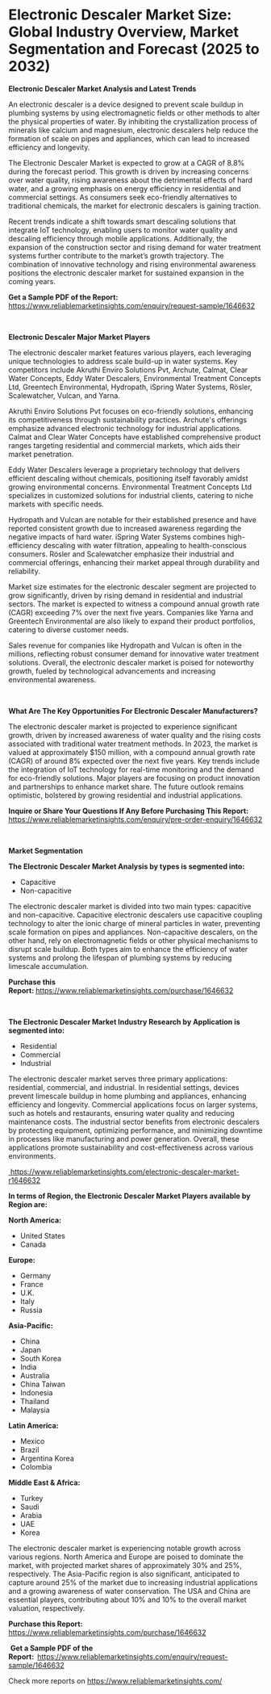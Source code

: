 <p><h1>Electronic Descaler Market Size: Global Industry Overview, Market Segmentation and Forecast (2025 to 2032)</h1></p><p><strong>Electronic Descaler Market Analysis and Latest Trends</strong></p>
<p><p>An electronic descaler is a device designed to prevent scale buildup in plumbing systems by using electromagnetic fields or other methods to alter the physical properties of water. By inhibiting the crystallization process of minerals like calcium and magnesium, electronic descalers help reduce the formation of scale on pipes and appliances, which can lead to increased efficiency and longevity.</p><p>The Electronic Descaler Market is expected to grow at a CAGR of 8.8% during the forecast period. This growth is driven by increasing concerns over water quality, rising awareness about the detrimental effects of hard water, and a growing emphasis on energy efficiency in residential and commercial settings. As consumers seek eco-friendly alternatives to traditional chemicals, the market for electronic descalers is gaining traction.</p><p>Recent trends indicate a shift towards smart descaling solutions that integrate IoT technology, enabling users to monitor water quality and descaling efficiency through mobile applications. Additionally, the expansion of the construction sector and rising demand for water treatment systems further contribute to the market’s growth trajectory. The combination of innovative technology and rising environmental awareness positions the electronic descaler market for sustained expansion in the coming years.</p></p>
<p><strong>Get a Sample PDF of the Report:&nbsp;</strong> <a href="https://www.reliablemarketinsights.com/enquiry/request-sample/1646632?utm_campaign=3204&utm_medium=2&utm_source=Github&utm_content=ia&utm_term=11042025&utm_id=electronic-descaler">https://www.reliablemarketinsights.com/enquiry/request-sample/1646632</a></p>
<p>&nbsp;</p>
<p><strong>Electronic Descaler Major Market Players</strong></p>
<p><p>The electronic descaler market features various players, each leveraging unique technologies to address scale build-up in water systems. Key competitors include Akruthi Enviro Solutions Pvt, Archute, Calmat, Clear Water Concepts, Eddy Water Descalers, Environmental Treatment Concepts Ltd, Greentech Environmental, Hydropath, iSpring Water Systems, Rösler, Scalewatcher, Vulcan, and Yarna.</p><p>Akruthi Enviro Solutions Pvt focuses on eco-friendly solutions, enhancing its competitiveness through sustainability practices. Archute's offerings emphasize advanced electronic technology for industrial applications. Calmat and Clear Water Concepts have established comprehensive product ranges targeting residential and commercial markets, which aids their market penetration.</p><p>Eddy Water Descalers leverage a proprietary technology that delivers efficient descaling without chemicals, positioning itself favorably amidst growing environmental concerns. Environmental Treatment Concepts Ltd specializes in customized solutions for industrial clients, catering to niche markets with specific needs.</p><p>Hydropath and Vulcan are notable for their established presence and have reported consistent growth due to increased awareness regarding the negative impacts of hard water. iSpring Water Systems combines high-efficiency descaling with water filtration, appealing to health-conscious consumers. Rösler and Scalewatcher emphasize their industrial and commercial offerings, enhancing their market appeal through durability and reliability.</p><p>Market size estimates for the electronic descaler segment are projected to grow significantly, driven by rising demand in residential and industrial sectors. The market is expected to witness a compound annual growth rate (CAGR) exceeding 7% over the next five years. Companies like Yarna and Greentech Environmental are also likely to expand their product portfolios, catering to diverse customer needs.</p><p>Sales revenue for companies like Hydropath and Vulcan is often in the millions, reflecting robust consumer demand for innovative water treatment solutions. Overall, the electronic descaler market is poised for noteworthy growth, fueled by technological advancements and increasing environmental awareness.</p></p>
<p>&nbsp;</p>
<p><strong>What Are The Key Opportunities For Electronic Descaler Manufacturers?</strong></p>
<p><p>The electronic descaler market is projected to experience significant growth, driven by increased awareness of water quality and the rising costs associated with traditional water treatment methods. In 2023, the market is valued at approximately $150 million, with a compound annual growth rate (CAGR) of around 8% expected over the next five years. Key trends include the integration of IoT technology for real-time monitoring and the demand for eco-friendly solutions. Major players are focusing on product innovation and partnerships to enhance market share. The future outlook remains optimistic, bolstered by growing residential and industrial applications.</p></p>
<p><strong>Inquire or Share Your Questions If Any Before Purchasing This Report:</strong> <a href="https://www.reliablemarketinsights.com/enquiry/pre-order-enquiry/1646632?utm_campaign=3204&utm_medium=2&utm_source=Github&utm_content=ia&utm_term=11042025&utm_id=electronic-descaler">https://www.reliablemarketinsights.com/enquiry/pre-order-enquiry/1646632</a></p>
<p>&nbsp;</p>
<p><strong>Market Segmentation</strong></p>
<p><strong>The Electronic Descaler Market Analysis by types is segmented into:</strong></p>
<p><ul><li>Capacitive</li><li>Non-capacitive</li></ul></p>
<p><p>The electronic descaler market is divided into two main types: capacitive and non-capacitive. Capacitive electronic descalers use capacitive coupling technology to alter the ionic charge of mineral particles in water, preventing scale formation on pipes and appliances. Non-capacitive descalers, on the other hand, rely on electromagnetic fields or other physical mechanisms to disrupt scale buildup. Both types aim to enhance the efficiency of water systems and prolong the lifespan of plumbing systems by reducing limescale accumulation.</p></p>
<p><strong>Purchase this Report:&nbsp;</strong><a href="https://www.reliablemarketinsights.com/purchase/1646632?utm_campaign=3204&utm_medium=2&utm_source=Github&utm_content=ia&utm_term=11042025&utm_id=electronic-descaler">https://www.reliablemarketinsights.com/purchase/1646632</a></p>
<p>&nbsp;</p>
<p><strong>The Electronic Descaler Market Industry Research by Application is segmented into:</strong></p>
<p><ul><li>Residential</li><li>Commercial</li><li>Industrial</li></ul></p>
<p><p>The electronic descaler market serves three primary applications: residential, commercial, and industrial. In residential settings, devices prevent limescale buildup in home plumbing and appliances, enhancing efficiency and longevity. Commercial applications focus on larger systems, such as hotels and restaurants, ensuring water quality and reducing maintenance costs. The industrial sector benefits from electronic descalers by protecting equipment, optimizing performance, and minimizing downtime in processes like manufacturing and power generation. Overall, these applications promote sustainability and cost-effectiveness across various environments.</p></p>
<p><a href="https://www.reliablemarketinsights.com/electronic-descaler-market-r1646632?utm_campaign=3204&utm_medium=2&utm_source=Github&utm_content=ia&utm_term=11042025&utm_id=electronic-descaler">&nbsp;https://www.reliablemarketinsights.com/electronic-descaler-market-r1646632</a></p>
<p><strong>In terms of Region, the Electronic Descaler Market Players available by Region are:</strong></p>
<p>
    <p> <strong> North America: </strong>
        <ul>
            <li>United States</li>
            <li>Canada</li>
        </ul>
        </p> 
    <p> <strong> Europe: </strong>
        <ul>
            <li>Germany</li>
            <li>France</li>
            <li>U.K.</li>
            <li>Italy</li>
            <li>Russia</li>
        </ul>
        </p> 
    <p> <strong> Asia-Pacific: </strong>
        <ul>
            <li>China</li>
            <li>Japan</li>
            <li>South Korea</li>
            <li>India</li>
            <li>Australia</li>
            <li>China Taiwan</li>
            <li>Indonesia</li>
            <li>Thailand</li>
            <li>Malaysia</li>
        </ul>
        </p> 
    <p> <strong> Latin America: </strong>
        <ul>
            <li>Mexico</li>
            <li>Brazil</li>
            <li>Argentina Korea</li>
            <li>Colombia</li>
        </ul>
        </p> 
    <p> <strong> Middle East & Africa: </strong>
        <ul>
            <li>Turkey</li>
            <li>Saudi</li>
            <li>Arabia</li>
            <li>UAE</li>
            <li>Korea</li>
        </ul>
    </p>
    </p>
<p><p>The electronic descaler market is experiencing notable growth across various regions. North America and Europe are poised to dominate the market, with projected market shares of approximately 30% and 25%, respectively. The Asia-Pacific region is also significant, anticipated to capture around 25% of the market due to increasing industrial applications and a growing awareness of water conservation. The USA and China are essential players, contributing about 10% and 10% to the overall market valuation, respectively.</p></p>
<p><strong>Purchase this Report: </strong><a href="https://www.reliablemarketinsights.com/purchase/1646632?utm_campaign=3204&utm_medium=2&utm_source=Github&utm_content=ia&utm_term=11042025&utm_id=electronic-descaler">https://www.reliablemarketinsights.com/purchase/1646632</a></p>
<p>&nbsp;<strong>Get a Sample PDF of the Report:&nbsp;&nbsp;</strong><a href="https://www.reliablemarketinsights.com/enquiry/request-sample/1646632?utm_campaign=3204&utm_medium=2&utm_source=Github&utm_content=ia&utm_term=11042025&utm_id=electronic-descaler">https://www.reliablemarketinsights.com/enquiry/request-sample/1646632</a></p>
<p><strong></strong></p>
<p>Check more reports on <a href="https://www.reliablemarketinsights.com/?utm_campaign=3204&utm_medium=2&utm_source=Github&utm_content=ia&utm_term=11042025&utm_id=electronic-descaler">https://www.reliablemarketinsights.com/</a></p>